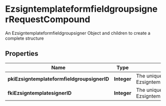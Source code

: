 

# EzsigntemplateformfieldgroupsignerRequestCompound

An Ezsigntemplateformfieldgroupsigner Object and children to create a complete structure

## Properties

| Name | Type | Description | Notes |
|------------ | ------------- | ------------- | -------------|
|**pkiEzsigntemplateformfieldgroupsignerID** | **Integer** | The unique ID of the Ezsigntemplateformfieldgroupsigner |  [optional] |
|**fkiEzsigntemplatesignerID** | **Integer** | The unique ID of the Ezsigntemplatesigner |  |



